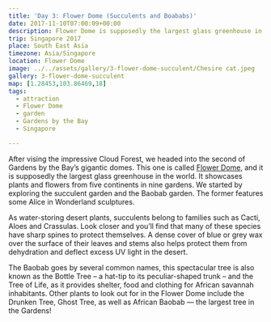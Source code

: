```yaml
---
title: 'Day 3: Flower Dome (Succulents and Boababs)'
date: 2017-11-10T07:00:09+00:00
description: Flower Dome is supposedly the largest glass greenhouse in the world. It showcases plants and flowers from five continents in nine gardens.
trip: Singapore 2017
place: South East Asia
timezone: Asia/Singapore
location: Flower Dome
image: ../../assets/gallery/3-flower-dome-succulent/Chesire cat.jpeg
gallery: 3-flower-dome-succulent
map: [1.28453,103.86469,18]
tags:
  - attraction
  - Flower Dome
  - garden
  - Gardens by the Bay
  - Singapore

---
```

After vising the impressive Cloud Forest, we headed into the second of Gardens by the Bay&#8217;s gigantic domes. This one is called [Flower Dome][1], and it is supposedly the largest glass greenhouse in the world. It showcases plants and flowers from five continents in nine gardens. We started by exploring the succulent garden and the Baobab garden. The former features some Alice in Wonderland sculptures.

As water-storing desert plants, succulents belong to families such as Cacti, Aloes and Crassulas. Look closer and you’ll find that many of these species have sharp spines to protect themselves. A dense cover of blue or grey wax over the surface of their leaves and stems also helps protect them from dehydration and deflect excess UV light in the desert.

The Baobab goes by several common names, this spectacular tree is also known as the Bottle Tree – a hat-tip to its peculiar-shaped trunk – and the Tree of Life, as it provides shelter, food and clothing for African savannah inhabitants. Other plants to look out for in the Flower Dome include the Drunken Tree, Ghost Tree, as well as African Baobab — the largest tree in the Gardens!

 [1]: http://www.gardensbythebay.com.sg/en/attractions/flower-dome/visitor-information.html